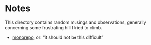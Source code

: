 # Notes

This directory contains random musings and observations, generally concerning some frustrating hill I tried to climb.

- [monorepo](./monorepo.md), or: <q>it should not be this difficult</q>
